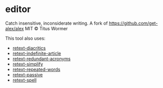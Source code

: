 # editor

Catch insensitive, inconsiderate writing. A fork of https://github.com/get-alex/alex MIT © Titus Wormer

This tool also uses:

- [retext-diacritics](https://github.com/retextjs/retext-diacritics/)
- [retext-indefinite-article](https://github.com/retextjs/retext-indefinite-article/)
- [retext-redundant-acronyms](https://github.com/retextjs/retext-redundant-acronyms/)
- [retext-simplify](https://github.com/retextjs/retext-simplify/)
- [retext-repeated-words](https://github.com/retextjs/retext-repeated-words/)
- [retext-passive](https://github.com/retextjs/retext-passive/)
- [retext-spell](https://github.com/retextjs/retext-spell/)
